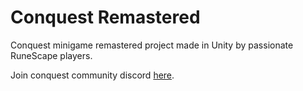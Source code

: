# Conquest Remastered
 
Conquest minigame remastered project made in Unity by passionate RuneScape players.

Join conquest community discord <a href="discord.gg/pnSmQVd">here</a>. 
